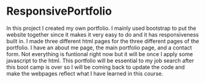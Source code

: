 # ResponsivePortfolio
In this project I created my own portfolio. I mainly used bootstrap to put the website together since it makes it very easy to do and it has responsiveness built in. I made three different html pages for the three different pages of the portfolio. I have an about me page, the main portfolio page, and a contact form. 
Not everything is funtional right now but it will be once I apply some javascript to the html. 
This portfolio will be essential to my job search after this boot camp is over so I will be coming back to update the code and make the webpages reflect what I have learned in this course. 